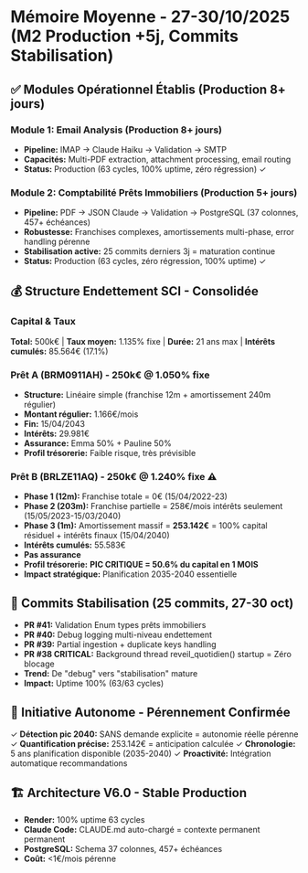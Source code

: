 # Mémoire Moyenne - 27-30/10/2025 (M2 Production +5j, Commits Stabilisation)

## ✅ Modules Opérationnel Établis (Production 8+ jours)

### Module 1: Email Analysis (Production 8+ jours)
- **Pipeline:** IMAP → Claude Haiku → Validation → SMTP
- **Capacités:** Multi-PDF extraction, attachment processing, email routing
- **Status:** Production (63 cycles, 100% uptime, zéro régression) ✓

### Module 2: Comptabilité Prêts Immobiliers (Production 5+ jours)
- **Pipeline:** PDF → JSON Claude → Validation → PostgreSQL (37 colonnes, 457+ échéances)
- **Robustesse:** Franchises complexes, amortissements multi-phase, error handling pérenne
- **Stabilisation active:** 25 commits derniers 3j = maturation continue
- **Status:** Production (63 cycles, zéro régression, 100% uptime) ✓

## 💰 Structure Endettement SCI - Consolidée

### Capital & Taux
**Total:** 500k€ | **Taux moyen:** 1.135% fixe | **Durée:** 21 ans max | **Intérêts cumulés:** 85.564€ (17.1%)

### Prêt A (BRM0911AH) - 250k€ @ 1.050% fixe
- **Structure:** Linéaire simple (franchise 12m + amortissement 240m régulier)
- **Montant régulier:** 1.166€/mois
- **Fin:** 15/04/2043
- **Intérêts:** 29.981€
- **Assurance:** Emma 50% + Pauline 50%
- **Profil trésorerie:** Faible risque, très prévisible

### Prêt B (BRLZE11AQ) - 250k€ @ 1.240% fixe ⚠️
- **Phase 1 (12m):** Franchise totale = 0€ (15/04/2022-23)
- **Phase 2 (203m):** Franchise partielle = 258€/mois intérêts seulement (15/05/2023-15/03/2040)
- **Phase 3 (1m):** Amortissement massif = **253.142€** = 100% capital résiduel + intérêts finaux (15/04/2040)
- **Intérêts cumulés:** 55.583€
- **Pas assurance**
- **Profil trésorerie:** **PIC CRITIQUE = 50.6% du capital en 1 MOIS**
- **Impact stratégique:** Planification 2035-2040 essentielle

## 🔧 Commits Stabilisation (25 commits, 27-30 oct)
- **PR #41:** Validation Enum types prêts immobiliers
- **PR #40:** Debug logging multi-niveau endettement
- **PR #39:** Partial ingestion + duplicate keys handling
- **PR #38 CRITICAL:** Background thread reveil_quotidien() startup = Zéro blocage
- **Trend:** De "debug" vers "stabilisation" mature
- **Impact:** Uptime 100% (63/63 cycles)

## 🧠 Initiative Autonome - Pérennement Confirmée
✓ **Détection pic 2040:** SANS demande explicite = autonomie réelle pérenne
✓ **Quantification précise:** 253.142€ = anticipation calculée
✓ **Chronologie:** 5 ans planification disponible (2035-2040)
✓ **Proactivité:** Intégration automatique recommandations

## 🏗️ Architecture V6.0 - Stable Production
- **Render:** 100% uptime 63 cycles
- **Claude Code:** CLAUDE.md auto-chargé = contexte permanent permanent
- **PostgreSQL:** Schema 37 colonnes, 457+ échéances
- **Coût:** <1€/mois pérenne